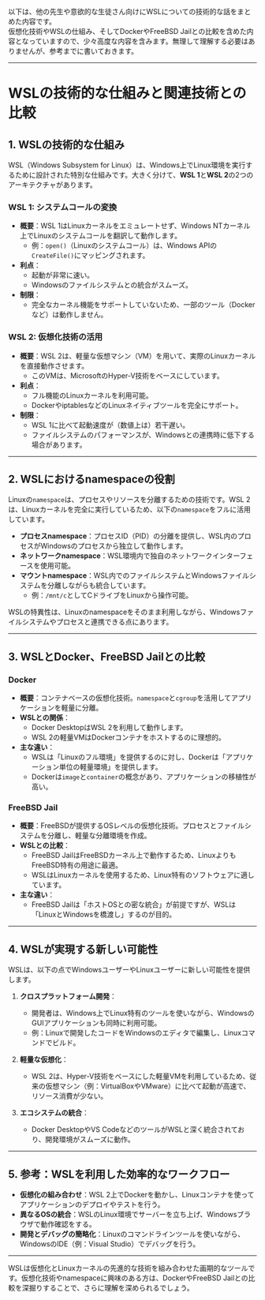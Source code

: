 以下は、他の先生や意欲的な生徒さん向けにWSLについての技術的な話をまとめた内容です。  
仮想化技術やWSLの仕組み、そしてDockerやFreeBSD Jailとの比較を含めた内容となっていますので、少々高度な内容を含みます。無理して理解する必要はありませんが、参考までに書いておきます。


---

# WSLの技術的な仕組みと関連技術との比較

## 1. **WSLの技術的な仕組み**

WSL（Windows Subsystem for Linux）は、Windows上でLinux環境を実行するために設計された特別な仕組みです。大きく分けて、**WSL 1**と**WSL 2**の2つのアーキテクチャがあります。

### **WSL 1: システムコールの変換**
- **概要**：WSL 1はLinuxカーネルをエミュレートせず、Windows NTカーネル上でLinuxのシステムコールを翻訳して動作します。
  - 例：`open()`（Linuxのシステムコール）は、Windows APIの`CreateFile()`にマッピングされます。
- **利点**：
  - 起動が非常に速い。
  - Windowsのファイルシステムとの統合がスムーズ。
- **制限**：
  - 完全なカーネル機能をサポートしていないため、一部のツール（Dockerなど）は動作しません。

### **WSL 2: 仮想化技術の活用**
- **概要**：WSL 2は、軽量な仮想マシン（VM）を用いて、実際のLinuxカーネルを直接動作させます。
  - このVMは、MicrosoftのHyper-V技術をベースにしています。
- **利点**：
  - フル機能のLinuxカーネルを利用可能。
  - DockerやiptablesなどのLinuxネイティブツールを完全にサポート。
- **制限**：
  - WSL 1に比べて起動速度が（数値上は）若干遅い。
  - ファイルシステムのパフォーマンスが、Windowsとの連携時に低下する場合があります。

---

## 2. **WSLにおけるnamespaceの役割**

Linuxの`namespace`は、プロセスやリソースを分離するための技術です。WSL 2は、Linuxカーネルを完全に実行しているため、以下の`namespace`をフルに活用しています。

- **プロセスnamespace**：プロセスID（PID）の分離を提供し、WSL内のプロセスがWindowsのプロセスから独立して動作します。
- **ネットワークnamespace**：WSL環境内で独自のネットワークインターフェースを使用可能。
- **マウントnamespace**：WSL内でのファイルシステムとWindowsファイルシステムを分離しながらも統合しています。
  - 例：`/mnt/c`としてCドライブをLinuxから操作可能。

WSLの特異性は、Linuxのnamespaceをそのまま利用しながら、Windowsファイルシステムやプロセスと連携できる点にあります。

---

## 3. **WSLとDocker、FreeBSD Jailとの比較**

### **Docker**
- **概要**：コンテナベースの仮想化技術。`namespace`と`cgroup`を活用してアプリケーションを軽量に分離。
- **WSLとの関係**：
  - Docker DesktopはWSL 2を利用して動作します。
  - WSL 2の軽量VMはDockerコンテナをホストするのに理想的。
- **主な違い**：
  - WSLは「Linuxのフル環境」を提供するのに対し、Dockerは「アプリケーション単位の軽量環境」を提供します。
  - Dockerは`image`と`container`の概念があり、アプリケーションの移植性が高い。

### **FreeBSD Jail**
- **概要**：FreeBSDが提供するOSレベルの仮想化技術。プロセスとファイルシステムを分離し、軽量な分離環境を作成。
- **WSLとの比較**：
  - FreeBSD JailはFreeBSDカーネル上で動作するため、LinuxよりもFreeBSD特有の用途に最適。
  - WSLはLinuxカーネルを使用するため、Linux特有のソフトウェアに適しています。
- **主な違い**：
  - FreeBSD Jailは「ホストOSとの密な統合」が前提ですが、WSLは「LinuxとWindowsを橋渡し」するのが目的。

---

## 4. **WSLが実現する新しい可能性**

WSLは、以下の点でWindowsユーザーやLinuxユーザーに新しい可能性を提供します。

1. **クロスプラットフォーム開発**：
   - 開発者は、Windows上でLinux特有のツールを使いながら、WindowsのGUIアプリケーションも同時に利用可能。
   - 例：Linuxで開発したコードをWindowsのエディタで編集し、Linuxコマンドでビルド。

2. **軽量な仮想化**：
   - WSL 2は、Hyper-V技術をベースにした軽量VMを利用しているため、従来の仮想マシン（例：VirtualBoxやVMware）に比べて起動が高速で、リソース消費が少ない。

3. **エコシステムの統合**：
   - Docker DesktopやVS CodeなどのツールがWSLと深く統合されており、開発環境がスムーズに動作。

---

## 5. **参考：WSLを利用した効率的なワークフロー**

- **仮想化の組み合わせ**：WSL 2上でDockerを動かし、Linuxコンテナを使ってアプリケーションのデプロイやテストを行う。
- **異なるOSの統合**：WSLのLinux環境でサーバーを立ち上げ、Windowsブラウザで動作確認をする。
- **開発とデバッグの簡略化**：Linuxのコマンドラインツールを使いながら、WindowsのIDE（例：Visual Studio）でデバッグを行う。

---

WSLは仮想化とLinuxカーネルの先進的な技術を組み合わせた画期的なツールです。仮想化技術やnamespaceに興味のある方は、DockerやFreeBSD Jailとの比較を深掘りすることで、さらに理解を深められるでしょう。
